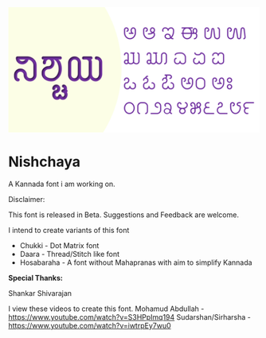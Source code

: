 ![Nishchaya Kannada font](https://github.com/kishorechan/Nishchaya/blob/main/Nishchaya%20Kannada%20Font.png)
# Nishchaya
A Kannada font i am working on. 

Disclaimer:

This font is released in Beta.  Suggestions and Feedback are welcome.

I intend to create variants of this font 
- Chukki - Dot Matrix font
- Daara - Thread/Stitch like font
- Hosabaraha - A font without Mahapranas with aim to simplify Kannada

**Special Thanks:**

Shankar Shivarajan

I view these videos to create this font.
Mohamud Abdullah - https://www.youtube.com/watch?v=S3HPpImq194
Sudarshan/Sirharsha - https://www.youtube.com/watch?v=iwtrpEy7wu0
